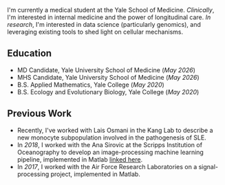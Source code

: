 I'm currently a medical student at the Yale School of Medicine.
_Clinically_, I'm interested in internal medicine and the power of longitudinal care. 
_In research_, I'm interested in data science (particularly genomics), and leveraging existing tools to shed light on cellular mechanisms. 

## Education
- MD Candidate, Yale University School of Medicine (_May 2026_)
- MHS Candidate, Yale University School of Medicine (_May 2026_)
- B.S. Applied Mathematics, Yale College (_May 2020_)
- B.S. Ecology and Evolutionary Biology, Yale College (_May 2020_)

## Previous Work
- Recently, I've worked with Lais Osmani in the Kang Lab to describe a new monocyte subpopulation involved in the pathogenesis of SLE.
- In _2018_, I worked with the Ana Sirovic at the Scripps Institution of Oceanography to develop an image-processing machine learning pipeline, implemented in Matlab [linked here](https://github.com/cpagniel/FishOASIS/tree/master/post_processing/automation).
- In _2017_, I worked with the Air Force Research Laboratories on a signal-processing project, implemented in Matlab.
